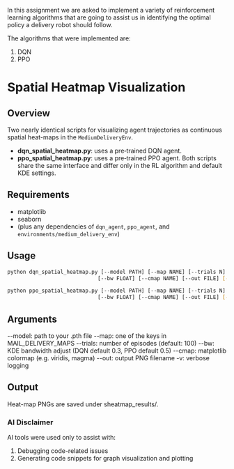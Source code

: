 In this assignment we are asked to implement a variety of reinforcement learning algorithms that are going to assist us in identifying the optimal policy a delivery robot should follow.

The algorithms that were implemented are:
1. DQN
2. PPO


# Spatial Heatmap Visualization

## Overview
Two nearly identical scripts for visualizing agent trajectories as continuous spatial heat-maps in the `MediumDeliveryEnv`.  
- **dqn_spatial_heatmap.py**: uses a pre‐trained DQN agent.  
- **ppo_spatial_heatmap.py**: uses a pre‐trained PPO agent.
Both scripts share the same interface and differ only in the RL algorithm and default KDE settings.

## Requirements
- matplotlib  
- seaborn  
- (plus any dependencies of `dqn_agent`, `ppo_agent`, and `environments/medium_delivery_env`)

## Usage
```bash
python dqn_spatial_heatmap.py [--model PATH] [--map NAME] [--trials N]
                             [--bw FLOAT] [--cmap NAME] [--out FILE] [-v]

python ppo_spatial_heatmap.py [--model PATH] [--map NAME] [--trials N]
                             [--bw FLOAT] [--cmap NAME] [--out FILE] [-v]
```

## Arguments
--model: path to your .pth file
--map: one of the keys in MAIL_DELIVERY_MAPS
--trials: number of episodes (default: 100)
--bw: KDE bandwidth adjust (DQN default 0.3, PPO default 0.5)
--cmap: matplotlib colormap (e.g. viridis, magma)
--out: output PNG filename
-v: verbose logging

## Output
Heat-map PNGs are saved under sheatmap_results/<out>.


### AI Disclaimer

AI tools were used only to assist with:
1. Debugging code-related issues
2. Generating code snippets for graph visualization and plotting
